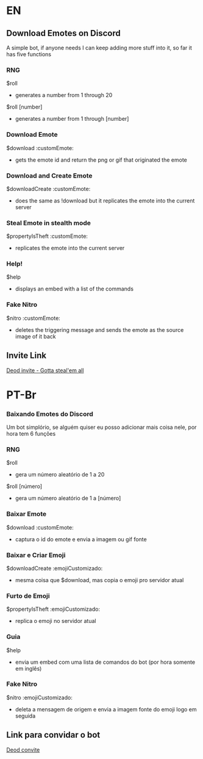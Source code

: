 # EN

## Download Emotes on Discord

A simple bot, if anyone needs I can keep adding more stuff into it, so far it has five functions

### RNG
$roll
- generates a number from 1 through 20

$roll [number]
- generates a number from 1 through [number]

### Download Emote
$download :customEmote\:
- gets the emote id and return the png or gif that originated the emote

### Download and Create Emote

$downloadCreate :customEmote\:
- does the same as !download but it replicates the emote into the current server

### Steal Emote in stealth mode

$propertyIsTheft :customEmote\:
- replicates the emote into the current server

### Help!

$help
- displays an embed with a list of the commands

### Fake Nitro

$nitro :customEmote\:
- deletes the triggering message and sends the emote as the source image of it back


## Invite Link
[Deod invite - Gotta steal'em all](https://discord.com/api/oauth2/authorize?client_id=968280354446270464&scope=bot&permissions=9621800553472)

# PT-Br

### Baixando Emotes do Discord

Um bot simplório, se alguém quiser eu posso adicionar mais coisa nele, por hora tem 6 funções

### RNG
$roll
- gera um número aleatório de 1 a 20

$roll [número]
- gera um número aleatório de 1 a [número]

### Baixar Emote
$download :customEmote\:
- captura o id do emote e envia a imagem ou gif fonte

### Baixar e Criar Emoji

$downloadCreate :emojiCustomizado\:
- mesma coisa que $download, mas copia o emoji pro servidor atual

### Furto de Emoji

$propertyIsTheft :emojiCustomizado\:
- replica o emoji no servidor atual

### Guia

$help
- envia um embed com uma lista de comandos do bot (por hora somente em inglês)

### Fake Nitro

$nitro :emojiCustomizado\:
- deleta a mensagem de origem e envia a imagem fonte do emoji logo em seguida

## Link para convidar o bot
[Deod convite](https://discord.com/api/oauth2/authorize?client_id=968280354446270464&scope=bot&permissions=9621800553472)
